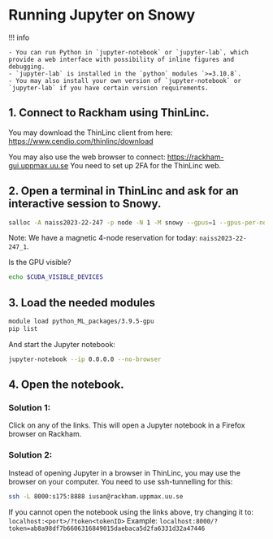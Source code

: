 # Running Jupyter on Snowy

!!! info

    - You can run Python in `jupyter-notebook` or `jupyter-lab`, which provide a web interface with possibility of inline figures and debugging.
    - `jupyter-lab` is installed in the `python` modules `>=3.10.8`.
    - You may also install your own version of `jupyter-notebook` or `jupyter-lab` if you have certain version requirements.

## 1. Connect to Rackham using ThinLinc.

You may download the ThinLinc client from here:
https://www.cendio.com/thinlinc/download

You may also use the web browser to connect:
https://rackham-gui.uppmax.uu.se
You need to set up 2FA for the ThinLinc web.

## 2. Open a terminal in ThinLinc and ask for an interactive session to Snowy.

```bash
salloc -A naiss2023-22-247 -p node -N 1 -M snowy --gpus=1 --gpus-per-node=1 -t 04:00:00
```

Note: We have a magnetic 4-node reservation for today: `naiss2023-22-247_1`.

Is the GPU visible?
```bash
echo $CUDA_VISIBLE_DEVICES
```

## 3. Load the needed modules

```bash
module load python_ML_packages/3.9.5-gpu
pip list
```

And start the Jupyter notebook:
```bash
jupyter-notebook --ip 0.0.0.0 --no-browser
```

## 4. Open the notebook.

### Solution 1:
Click on any of the links.
This will open a Jupyter notebook in a Firefox browser on Rackham.

### Solution 2:
Instead of opening Jupyter in a browser in ThinLinc, you may use the browser on your computer.
You need to use ssh-tunnelling for this:

```bash
ssh -L 8000:s175:8888 iusan@rackham.uppmax.uu.se
```

If you cannot open the notebook using the links above, try changing it to:
`localhost:<port>/?token<tokenID>`
Example: `localhost:8000/?token=ab8a98df7b6606316849015daebaca5d2fa6331d32a47446`
      
